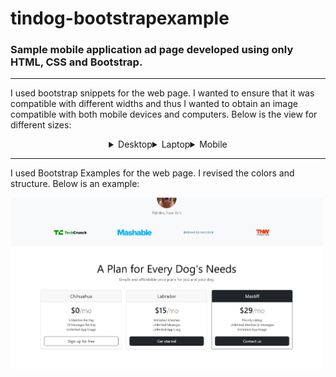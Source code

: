 # tindog-bootstrapexample
### Sample mobile application ad page developed using only HTML, CSS and Bootstrap.

---

I used bootstrap snippets for the web page. I wanted to ensure that it was compatible with different widths and thus I wanted to obtain an image compatible with both mobile devices and computers.
Below is the view for different sizes:

<div style="display: flex; justify-content: center;">
<details>
  <summary>Desktop</summary>
  <img src="images/ss1.png" alt="Fotoğraf 1" width="500">
</details>
<details>
<summary>Laptop</summary>
  <img src="images/ss2.png" alt="Fotoğraf 2" width="500">
</details>
<details>
<summary>Mobile</summary>
  <img src="images/ss3.png" alt="Fotoğraf 3" width="500">
<details>

</div>

---

I used Bootstrap Examples for the web page. I revised the colors and structure. Below is an example:
<div style="justify-content: center; align-content: center;">
  <img src="images/ss4.png" alt="Fotoğraf 4" width="500">
</div>